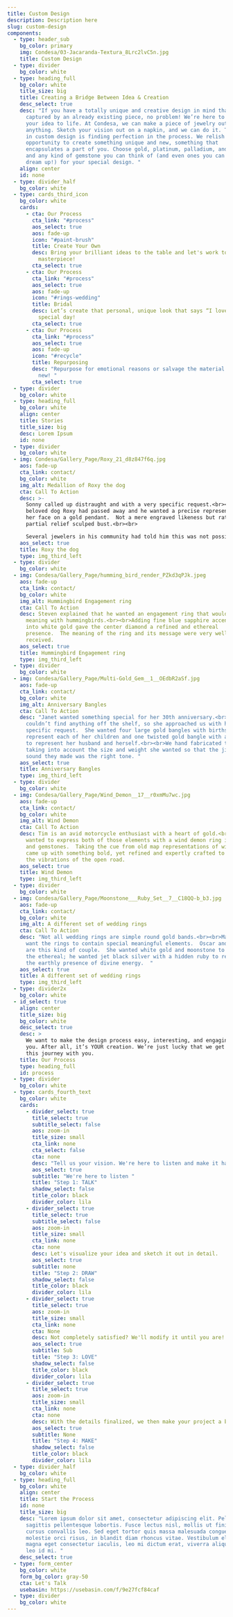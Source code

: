```yaml
---
title: Custom Design
description: Description here
slug: custom-design
components:
  - type: header_sub
    bg_color: primary
    img: Condesa/03-Jacaranda-Textura_8Lrc2lvC5n.jpg
    title: Custom Design
  - type: divider
    bg_color: white
  - type: heading_full
    bg_color: white
    title_size: big
    title: Creating a Bridge Between Idea & Creation
    desc_select: true
    desc: "If you have a totally unique and creative design in mind that isn’t
      captured by an already existing piece, no problem! We’re here to bring
      your idea to life. At Condesa, we can make a piece of jewelry out of
      anything. Sketch your vision out on a napkin, and we can do it. The beauty
      in custom design is finding perfection in the process. We relish the
      opportunity to create something unique and new, something that
      encapsulates a part of you. Choose gold, platinum, palladium, and silver,
      and any kind of gemstone you can think of (and even ones you can only
      dream up!) for your special design. "
    align: center
    id: none
  - type: divider_half
    bg_color: white
  - type: cards_third_icon
    bg_color: white
    cards:
      - cta: Our Process
        cta_link: "#process"
        aos_select: true
        aos: fade-up
        icon: "#paint-brush"
        title: Create Your Own
        desc: Bring your brilliant ideas to the table and let's work together on your
          masterpiece!
        cta_select: true
      - cta: Our Process
        cta_link: "#process"
        aos_select: true
        aos: fade-up
        icon: "#rings-wedding"
        title: Bridal
        desc: Let’s create that personal, unique look that says “I love you” for that
          special day!
        cta_select: true
      - cta: Our Process
        cta_link: "#process"
        aos_select: true
        aos: fade-up
        icon: "#recycle"
        title: Repurposing
        desc: "Repurpose for emotional reasons or salvage the material for something
          new! "
        cta_select: true
  - type: divider
    bg_color: white
  - type: heading_full
    bg_color: white
    align: center
    title: Stories
    title_size: big
    desc: Lorem Ipsum
    id: none
  - type: divider
    bg_color: white
  - img: Condesa/Gallery_Page/Roxy_21_d8z847f6q.jpg
    aos: fade-up
    cta_link: contact/
    bg_color: white
    img_alt: Medallion of Roxy the dog
    cta: Call To Action
    desc: >-
      Sonny called up distraught and with a very specific request.<br><br>His
      beloved dog Roxy had passed away and he wanted a precise representation of
      her face on a gold pendant.  Not a mere engraved likeness but rather a
      partial relief sculped bust.<br><br>

      Several jewelers in his community had told him this was not possible.  Without knowing exactly how we would do this, I said yes.   He provided us with dozens of photos from which we were able to create a 3d model of his pet that was so close it left him speechless.  
    aos_select: true
    title: Roxy the dog
    type: img_third_left
  - type: divider
    bg_color: white
  - img: Condesa/Gallery_Page/humming_bird_render_PZkd3qPJk.jpeg
    aos: fade-up
    cta_link: contact/
    bg_color: white
    img_alt: Hummingbird Engagement ring
    cta: Call To Action
    desc: Steven explained that he wanted an engagement ring that would express
      meaning with hummingbirds.<br><br>Adding fine blue sapphire accent stones
      into white gold gave the center diamond a refined and ethereal
      presence.  The meaning of the ring and its message were very well
      received.
    aos_select: true
    title: Hummingbird Engagement ring
    type: img_third_left
  - type: divider
    bg_color: white
  - img: Condesa/Gallery_Page/Multi-Gold_Gem__1__OEdbR2aSf.jpg
    aos: fade-up
    cta_link: contact/
    bg_color: white
    img_alt: Anniversary Bangles
    cta: Call To Action
    desc: "Janet wanted something special for her 30th anniversary.<br><br> She
      couldn’t find anything off the shelf, so she approached us with her
      specific request.  She wanted four large gold bangles with birthstones to
      represent each of her children and one twisted gold bangle with a diamond
      to represent her husband and herself.<br><br>We hand fabricated the set,
      taking into account the size and weight she wanted so that the jingle
      sound they made was the right tone. "
    aos_select: true
    title: Anniversary Bangles
    type: img_third_left
  - type: divider
    bg_color: white
  - img: Condesa/Gallery_Page/Wind_Demon__17__r0xmMu7wc.jpg
    aos: fade-up
    cta_link: contact/
    bg_color: white
    img_alt: Wind Demon
    cta: Call To Action
    desc: Tim is an avid motorcycle enthusiast with a heart of gold.<br><br>He
      wanted to express both of those elements with a wind demon ring in gold
      and gemstones.  Taking the cue from old map representations of wind, we
      came up with something bold, yet refined and expertly crafted to withstand
      the vibrations of the open road.
    aos_select: true
    title: Wind Demon
    type: img_third_left
  - type: divider
    bg_color: white
  - img: Condesa/Gallery_Page/Moonstone___Ruby_Set__7__C18QQ-b_b3.jpg
    aos: fade-up
    cta_link: contact/
    bg_color: white
    img_alt: A different set of wedding rings
    cta: Call To Action
    desc: "Not all wedding rings are simple round gold bands.<br><br>Many couples
      want the rings to contain special meaningful elements.  Oscar and Alicia
      are this kind of couple.  She wanted white gold and moonstone to represent
      the ethereal; he wanted jet black silver with a hidden ruby to represent
      the earthly presence of divine energy.  "
    aos_select: true
    title: A different set of wedding rings
    type: img_third_left
  - type: divider2x
    bg_color: white
  - id_select: true
    align: center
    title_size: big
    bg_color: white
    desc_select: true
    desc: >
      We want to make the design process easy, interesting, and engaging for
      you. After all, it’s YOUR creation. We’re just lucky that we get to walk
      this journey with you. 
    title: Our Process
    type: heading_full
    id: process
  - type: divider
    bg_color: white
  - type: cards_fourth_text
    bg_color: white
    cards:
      - divider_select: true
        title_select: true
        subtitle_select: false
        aos: zoom-in
        title_size: small
        cta_link: none
        cta_select: false
        cta: none
        desc: "Tell us your vision. We're here to listen and make it happen. "
        aos_select: true
        subtitle: "We're here to listen "
        title: "Step 1: TALK"
        shadow_select: false
        title_color: black
        divider_color: lila
      - divider_select: true
        title_select: true
        subtitle_select: false
        aos: zoom-in
        title_size: small
        cta_link: none
        cta: none
        desc: Let's visualize your idea and sketch it out in detail.
        aos_select: true
        subtitle: none
        title: "Step 2: DRAW"
        shadow_select: false
        title_color: black
        divider_color: lila
      - divider_select: true
        title_select: true
        aos: zoom-in
        title_size: small
        cta_link: none
        cta: None
        desc: Not completely satisfied? We'll modify it until you are!
        aos_select: true
        subtitle: Sub
        title: "Step 3: LOVE"
        shadow_select: false
        title_color: black
        divider_color: lila
      - divider_select: true
        title_select: true
        aos: zoom-in
        title_size: small
        cta_link: none
        cta: none
        desc: With the details finalized, we then make your project a brilliant reality!
        aos_select: true
        subtitle: None
        title: "Step 4: MAKE"
        shadow_select: false
        title_color: black
        divider_color: lila
  - type: divider_half
    bg_color: white
  - type: heading_full
    bg_color: white
    align: center
    title: Start the Process
    id: none
    title_size: big
    desc: "Lorem ipsum dolor sit amet, consectetur adipiscing elit. Pellentesque
      sagittis pellentesque lobortis. Fusce lectus nisl, mollis ut finibus at,
      cursus convallis leo. Sed eget tortor quis massa malesuada congue. Integer
      molestie orci risus, in blandit diam rhoncus vitae. Vestibulum elementum,
      magna eget consectetur iaculis, leo mi dictum erat, viverra aliquam metus
      leo id mi. "
    desc_select: true
  - type: form_center
    bg_color: white
    form_bg_color: gray-50
    cta: Let's Talk
    usebasin: https://usebasin.com/f/9e27fcf84caf
  - type: divider
    bg_color: white
---
```

